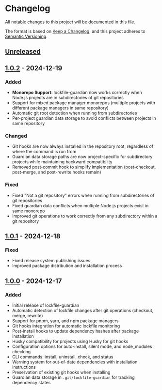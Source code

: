 # Changelog

All notable changes to this project will be documented in this file.

The format is based on [Keep a Changelog](https://keepachangelog.com/en/1.0.0/),
and this project adheres to [Semantic Versioning](https://semver.org/spec/v2.0.0.html).

## [Unreleased]

## [1.0.2] - 2024-12-19

### Added
- **Monorepo Support**: lockfile-guardian now works correctly when Node.js projects are in subdirectories of git repositories
- Support for mixed package manager monorepos (multiple projects with different package managers in same repository)
- Automatic git root detection when running from subdirectories
- Per-project guardian data storage to avoid conflicts between projects in same repository

### Changed
- Git hooks are now always installed in the repository root, regardless of where the command is run from
- Guardian data storage paths are now project-specific for subdirectory projects while maintaining backward compatibility
- Removed post-commit hook to simplify implementation (post-checkout, post-merge, and post-rewrite hooks remain)

### Fixed
- Fixed "Not a git repository" errors when running from subdirectories of git repositories
- Fixed guardian data conflicts when multiple Node.js projects exist in same monorepo
- Improved git operations to work correctly from any subdirectory within a git repository

## [1.0.1] - 2024-12-18

### Fixed
- Fixed release system publishing issues
- Improved package distribution and installation process

## [1.0.0] - 2024-12-17

### Added
- Initial release of lockfile-guardian
- Automatic detection of lockfile changes after git operations (checkout, merge, rewrite)
- Support for pnpm, yarn, and npm package managers
- Git hooks integration for automatic lockfile monitoring
- Post-install hooks to update dependency hashes after package installation
- Husky compatibility for projects using Husky for git hooks
- Configuration options for auto-install, silent mode, and node_modules checking
- CLI commands: install, uninstall, check, and status
- Warning system for out-of-date dependencies with installation instructions
- Preservation of existing git hooks when installing
- Guardian data storage in `.git/lockfile-guardian` for tracking dependency states

[Unreleased]: https://github.com/your-username/lockfile-guardian/compare/v1.0.2...HEAD
[1.0.2]: https://github.com/your-username/lockfile-guardian/compare/v1.0.1...v1.0.2
[1.0.1]: https://github.com/your-username/lockfile-guardian/compare/v1.0.0...v1.0.1
[1.0.0]: https://github.com/your-username/lockfile-guardian/releases/tag/v1.0.0